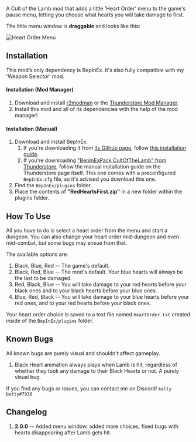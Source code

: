 A Cult of the Lamb mod that adds a little 'Heart Order' menu to the game's pause menu, letting you choose what hearts you will take damage to first.

The little menu window is **draggable** and looks like this:

![Heart Order Menu](https://i.imgur.com/09P1TXs.gif)

## Installation
This mod’s only dependency is BepInEx. It's also fully compatible with my 'Weapon Selector' mod.

#### Installation (Mod Manager)
1. Download and install [r2modman](https://thunderstore.io/package/ebkr/r2modman/) or the [Thunderstore Mod Manager](https://www.overwolf.com/app/Thunderstore-Thunderstore_Mod_Manager).
2. Install this mod and all of its dependencies with the help of the mod manager! 

#### Installation (Manual)
1. Download and install BepInEx.
    1. If you're downloading it from [its Github page](https://github.com/BepInEx/BepInEx/releases), follow [this installation guide](https://docs.bepinex.dev/articles/user_guide/installation/index.html#where-to-download-bepinex).
    2. If you're downloading ["BepInExPack CultOfTheLamb" from Thunderstore](https://cult-of-the-lamb.thunderstore.io/package/BepInEx/BepInExPack_CultOfTheLamb/), follow the manual installation guide on the Thunderstore page itself. This one comes with a preconfigured `BepInEx.cfg` file, so it's advised you download this one.
2. Find the `BepInEx/plugins` folder.
3. Place the contents of **"RedHeartsFirst.zip"** in a new folder within the plugins folder.

## How To Use
All you have to do is select a heart order from the menu and start a dungeon. You can also change your heart order mid-dungeon and even mid-combat, but some bugs may ensue from that.

The available options are:
1. Black, Blue, Red -- The game's default.
2. Black, Red, Blue -- The mod's default. Your blue hearts will always be the last to be damaged.
3. Red, Black, Blue -- You will take damage to your red hearts before your black ones and to your black hearts before your blue ones.
4. Blue, Red, Black -- You will take damage to your blue hearts before your red ones, and to your red hearts before your black ones.

Your heart order choice is saved to a text file named `HeartOrder.txt` created inside of the `BepInEx/plugins` folder.

## Known Bugs
All known bugs are purely visual and shouldn't affect gameplay.

1. Black Heart animation always plays when Lamb is hit, regardless of whether they took any damage to their Black Hearts or not. A purely visual bug.

If you find any bugs or issues, you can contact me on Discord! `kelly betty#7936`

## Changelog
1. **2.0.0** -- Added menu window, added more choices, fixed bugs with hearts disappearing after Lamb gets hit.